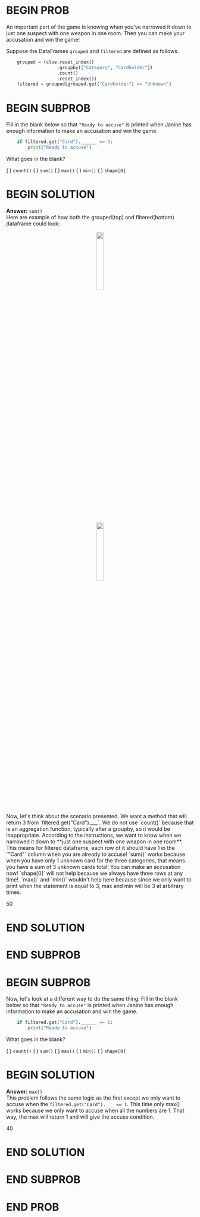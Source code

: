 # BEGIN PROB

An important part of the game is knowing when you've narrowed it down to
just one suspect with one weapon in one room. Then you can make your
accusation and win the game!

Suppose the DataFrames `grouped` and `filtered` are defined as follows.
```py
    grouped = (clue.reset_index()
                   .groupby(["Category", "Cardholder"])
                   .count()
                   .reset_index())
    filtered = grouped[grouped.get("Cardholder") == "Unknown"]
```
# BEGIN SUBPROB

Fill in the blank below so that `"Ready to accuse"` is printed when
Janine has enough information to make an accusation and win the game.

```py
    if filtered.get("Card").______ == 3:
        print("Ready to accuse")
```

What goes in the blank?

( ) `count()` 
( ) `sum()` 
( ) `max()` 
( ) `min()` 
( ) `shape[0]`

# BEGIN SOLUTION

**Answer:** `sum()`
<br>
Here are example of how both the grouped(top) and filtered(bottom) dataframe could look:
<center><img src='../assets/images/wi24-midterm/grouped.png' width=20%></center>
<center><img src='../assets/images/wi24-midterm/filter.png' width=20%></center>
Now, let's think about the scenario presented. We want a method that will return 3 from `filtered.get("Card").___`. We do not use `count()` because that is an aggregation function, typically after a groupby, so it would be inappropriate. According to the instructions, we want to know when we narrowed it down to **just one suspect with one weapon in one room**. This means for filtered dataframe, each row of it should have 1 in the `"Card"` column when you are already to accuse! `sum()` works because when you have only 1 unknown card for the three categories, that means you have a sum of 3 unknown cards total! You can make an accusation now! `shape[0]` will not help because we always have three rows at any time!. `max()` and `min()` wouldn't help here because since we only want to print when the statement is equal to 3, max and min will be 3 at arbitrary times. 
<br>

<average>50</average>

# END SOLUTION

# END SUBPROB

# BEGIN SUBPROB

Now, let's look at a different way to do the same thing. Fill in the
blank below so that `"Ready to accuse"` is printed when Janine has
enough information to make an accusation and win the game.

```py
    if filtered.get("Card").______ == 1:
        print("Ready to accuse")
```

What goes in the blank?

( ) `count()` 
( ) `sum()` 
( ) `max()` 
( ) `min()` 
( ) `shape[0]`

# BEGIN SOLUTION

**Answer:** `max()`
<br>
This problem follows the same logic as the first except we only want to accuse when the `filtered.get("Card").___ == 1`. This time only max() works because we only want to accuse when all the numbers are 1. That way, the max will return 1 and will give the accuse condition. 

<average>40</average>

# END SOLUTION

# END SUBPROB

# END PROB